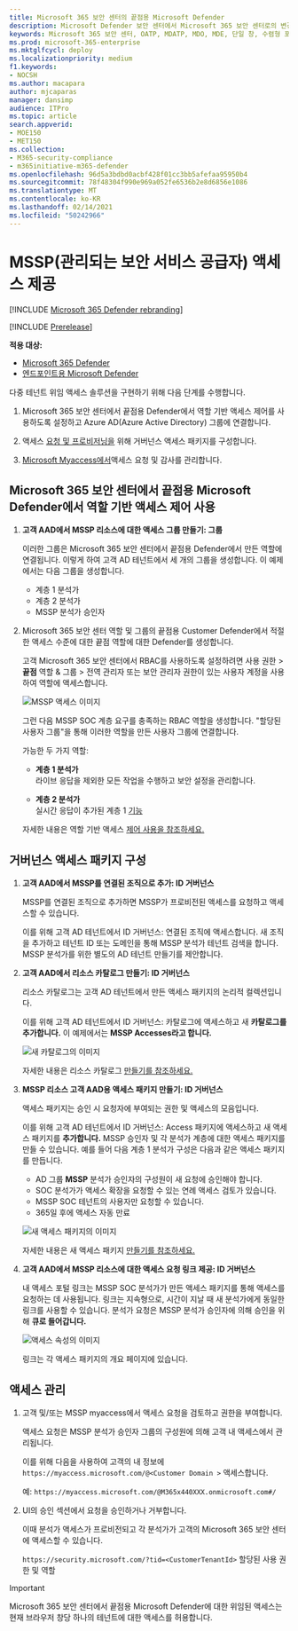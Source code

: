 ```yaml
---
title: Microsoft 365 보안 센터의 끝점용 Microsoft Defender
description: Microsoft Defender 보안 센터에서 Microsoft 365 보안 센터로의 변경 내용에 대해 자세히 알아보기
keywords: Microsoft 365 보안 센터, OATP, MDATP, MDO, MDE, 단일 창, 수렴형 포털, 보안 포털, Defender 보안 포털 시작
ms.prod: microsoft-365-enterprise
ms.mktglfcycl: deploy
ms.localizationpriority: medium
f1.keywords:
- NOCSH
ms.author: macapara
author: mjcaparas
manager: dansimp
audience: ITPro
ms.topic: article
search.appverid:
- MOE150
- MET150
ms.collection:
- M365-security-compliance
- m365initiative-m365-defender
ms.openlocfilehash: 96d5a3bdbd0acbf428f01cc3bb5afefaa95950b4
ms.sourcegitcommit: 78f48304f990e969a052fe6536b2e8d6856e1086
ms.translationtype: MT
ms.contentlocale: ko-KR
ms.lasthandoff: 02/14/2021
ms.locfileid: "50242966"
---
```

# <a name="provide-managed-security-service-provider-mssp-access"></a>MSSP(관리되는 보안 서비스 공급자) 액세스 제공 

[!INCLUDE [Microsoft 365 Defender rebranding](../includes/microsoft-defender.md)]

[!INCLUDE [Prerelease](../includes/prerelease.md)]

**적용 대상:**

- [Microsoft 365 Defender](https://go.microsoft.com/fwlink/?linkid=2118804)
- [엔드포인트용 Microsoft Defender](https://go.microsoft.com/fwlink/p/?linkid=2146631)

다중 테넌트 위임 액세스 솔루션을 구현하기 위해 다음 단계를 수행합니다.

1. Microsoft [](https://docs.microsoft.com/windows/security/threat-protection/microsoft-defender-atp/rbac) 365 보안 센터에서 끝점용 Defender에서 역할 기반 액세스 제어를 사용하도록 설정하고 Azure AD(Azure Active Directory) 그룹에 연결합니다.

2. 액세스 [요청 및 프로비저닝을](https://docs.microsoft.com/azure/active-directory/governance/identity-governance-overview) 위해 거버넌스 액세스 패키지를 구성합니다.

3. [Microsoft Myaccess에서](https://docs.microsoft.com/azure/active-directory/governance/entitlement-management-request-approve)액세스 요청 및 감사를 관리합니다.

## <a name="enable-role-based-access-controls-in-microsoft-defender-for-endpoint-in-microsoft-365-security-center"></a>Microsoft 365 보안 센터에서 끝점용 Microsoft Defender에서 역할 기반 액세스 제어 사용

1. **고객 AAD에서 MSSP 리소스에 대한 액세스 그룹 만들기: 그룹**

    이러한 그룹은 Microsoft 365 보안 센터에서 끝점용 Defender에서 만든 역할에 연결됩니다. 이렇게 하여 고객 AD 테넌트에서 세 개의 그룹을 생성합니다. 이 예제에서는 다음 그룹을 생성합니다.

    - 계층 1 분석가 
    - 계층 2 분석가 
    - MSSP 분석가 승인자  


2. Microsoft 365 보안 센터 역할 및 그룹의 끝점용 Customer Defender에서 적절한 액세스 수준에 대한 끝점 역할에 대한 Defender를 생성합니다.

    고객 Microsoft 365 보안 센터에서 RBAC를 사용하도록 설정하려면 사용 권한 > **끝점** 역할 & 그룹 > 전역 관리자 또는 보안 관리자 권한이 있는 사용자 계정을 사용하여 역할에 액세스합니다.

    ![MSSP 액세스 이미지](../../media/mssp-access.png)

    그런 다음 MSSP SOC 계층 요구를 충족하는 RBAC 역할을 생성합니다. "할당된 사용자 그룹"을 통해 이러한 역할을 만든 사용자 그룹에 연결합니다.

    가능한 두 가지 역할:

    - **계층 1 분석가** <br>
      라이브 응답을 제외한 모든 작업을 수행하고 보안 설정을 관리합니다.

    - **계층 2 분석가** <br>
      실시간 응답이 추가된 계층 1 [기능](https://docs.microsoft.com/windows/security/threat-protection/microsoft-defender-atp/live-response)

    자세한 내용은 역할 기반 액세스 [제어 사용을 참조하세요.](https://docs.microsoft.com/windows/security/threat-protection/microsoft-defender-atp/rbac)



## <a name="configure-governance-access-packages"></a>거버넌스 액세스 패키지 구성

1.  **고객 AAD에서 MSSP를 연결된 조직으로 추가: ID 거버넌스**
    
    MSSP를 연결된 조직으로 추가하면 MSSP가 프로비전된 액세스를 요청하고 액세스할 수 있습니다. 

    이를 위해 고객 AD 테넌트에서 ID 거버넌스: 연결된 조직에 액세스합니다. 새 조직을 추가하고 테넌트 ID 또는 도메인을 통해 MSSP 분석가 테넌트 검색을 합니다. MSSP 분석가를 위한 별도의 AD 테넌트 만들기를 제안합니다.

2. **고객 AAD에서 리소스 카탈로그 만들기: ID 거버넌스**

    리소스 카탈로그는 고객 AD 테넌트에서 만든 액세스 패키지의 논리적 컬렉션입니다.

    이를 위해 고객 AD 테넌트에서 ID 거버넌스: 카탈로그에 액세스하고 새 **카탈로그를 추가합니다.** 이 예제에서는 **MSSP Accesses라고 합니다.** 

    ![새 카탈로그의 이미지](../../media/goverance-catalog.png)

    자세한 내용은 리소스 카탈로그 [만들기를 참조하세요.](https://docs.microsoft.com/azure/active-directory/governance/entitlement-management-catalog-create)


3. **MSSP 리소스 고객 AAD용 액세스 패키지 만들기: ID 거버넌스**

    액세스 패키지는 승인 시 요청자에 부여되는 권한 및 액세스의 모음입니다. 

    이를 위해 고객 AD 테넌트에서 ID 거버넌스: Access 패키지에 액세스하고 새 액세스 패키지를 **추가합니다.** MSSP 승인자 및 각 분석가 계층에 대한 액세스 패키지를 만들 수 있습니다. 예를 들어 다음 계층 1 분석가 구성은 다음과 같은 액세스 패키지를 만듭니다.

    - AD 그룹 **MSSP** 분석가 승인자의 구성원이 새 요청에 승인해야 합니다.
    - SOC 분석가가 액세스 확장을 요청할 수 있는 연례 액세스 검토가 있습니다.
    - MSSP SOC 테넌트의 사용자만 요청할 수 있습니다.
    - 365일 후에 액세스 자동 만료

    ![새 액세스 패키지의 이미지](../../media/new-access-package.png)

    자세한 내용은 새 액세스 패키지 [만들기를 참조하세요.](https://docs.microsoft.com/azure/active-directory/governance/entitlement-management-access-package-create)


4. **고객 AAD에서 MSSP 리소스에 대한 액세스 요청 링크 제공: ID 거버넌스**

    내 액세스 포털 링크는 MSSP SOC 분석가가 만든 액세스 패키지를 통해 액세스를 요청하는 데 사용됩니다. 링크는 지속형으로, 시간이 지날 때 새 분석가에게 동일한 링크를 사용할 수 있습니다. 분석가 요청은 MSSP 분석가 승인자에 의해 승인을 위해 **큐로 들어갑니다.**


    ![액세스 속성의 이미지](../../media/access-properties.png)

    링크는 각 액세스 패키지의 개요 페이지에 있습니다.

## <a name="manage-access"></a>액세스 관리 

1. 고객 및/또는 MSSP myaccess에서 액세스 요청을 검토하고 권한을 부여합니다.

    액세스 요청은 MSSP 분석가 승인자 그룹의 구성원에 의해 고객 내 액세스에서 관리됩니다.

    이를 위해 다음을 사용하여 고객의 내 정보에  `https://myaccess.microsoft.com/@<Customer Domain >` 액세스합니다. 

    예:  `https://myaccess.microsoft.com/@M365x440XXX.onmicrosoft.com#/`   
2. UI의 승인 섹션에서  요청을 승인하거나 거부합니다.

     이때 분석가 액세스가 프로비전되고 각 분석가가 고객의 Microsoft 365 보안 센터에 액세스할 수 있습니다. 

    `https://security.microsoft.com/?tid=<CustomerTenantId>` 할당된 사용 권한 및 역할

> [!IMPORTANT]
> Microsoft 365 보안 센터에서 끝점용 Microsoft Defender에 대한 위임된 액세스는 현재 브라우저 창당 하나의 테넌트에 대한 액세스를 허용합니다. 
